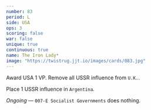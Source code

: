 ```yaml
---
number: 83
period: L
side: USA
ops: 3
scoring: false
war: false
unique: true
continuous: true
name: The Iron Lady*
image: "https://twistrug.jjt.io/images/cards/083.jpg"
---
```

Award USA 1 VP. Remove all USSR influence from `U.K.`.

Place 1 USSR influence in `Argentina`.

*Ongoing* — `007-E Socialist Governments` does nothing.
